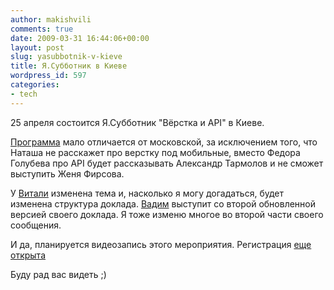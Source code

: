 ```yaml
---
author: makishvili
comments: true
date: 2009-03-31 16:44:06+00:00
layout: post
slug: yasubbotnik-v-kieve
title: Я.Субботник в Киеве
wordpress_id: 597
categories:
- tech
---
```


25 апреля состоится Я.Субботник "Вёрстка и API" в Киеве.

[Программа](http://clubs.ya.ru/yandex-ua/replies.xml?item_no=14) мало отличается от московской, за исключением того, что Наташа не расскажет про верстку под мобильные, вместо Федора Голубева про API будет рассказывать Александр Тармолов и не сможет выступить Женя Фирсова.

У [Витали](http://vitaly.harisov.name) изменена тема и, насколько я могу догадаться, будет изменена структура доклада. [Вадим](http://pepelsbey.net/) выступит со второй обновленной версией своего доклада. Я тоже изменю многое во второй части своего сообщения.

И да, планируется видеозапись этого мероприятия.
Регистрация [еще открыта
](http://feedback.yandex.ru/seminar.xml?from=kiev)

Буду рад вас видеть ;)
